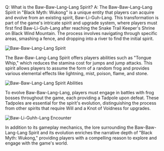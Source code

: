 Q: What is the Baw-Baw-Lang-Lang Spirit?
A:
The Baw-Baw-Lang-Lang Spirit in "Black Myth: Wukong" is a unique entity that players can acquire and evolve from an existing spirit, Baw-Li-Guh-Lang. This transformation is part of the game's intricate spirit and upgrade system, where players must first find Baw-Li-Guh-Lang after reaching the Snake Trail Keeper's Shrine on Black Wind Mountain. The process involves navigating through specific areas, smashing a fence, and dropping into a river to find the initial spirit. 

![Baw-Baw-Lang-Lang Spirit](https://oyster.ignimgs.com/mediawiki/apis.ign.com/black-myth-wukong/9/92/Baw-Baw-Lang-Lang_ice.jpg)  

The Baw-Baw-Lang-Lang Spirit offers players abilities such as "Tongue Whip," which reduces the stamina cost for jumps and jump attacks. This spirit allows players to assume the form of a random frog and provides various elemental effects like lightning, mist, poison, flame, and stone. 

![Baw-Baw-Lang-Lang Spirit Abilities](https://oyster.ignimgs.com/mediawiki/apis.ign.com/black-myth-wukong/b/bf/Baw-Baw-Lang-Lang_Spirit.jpg)  

To evolve Baw-Baw-Lang-Lang, players must engage in battles with frog bosses throughout the game, each providing a Tadpole upon defeat. These Tadpoles are essential for the spirit's evolution, distinguishing the process from other spirits that require Will and a Knot of Voidness for upgrades. 

![Baw-Li-Guhh-Lang Encounter](https://oyster.ignimgs.com/mediawiki/apis.ign.com/black-myth-wukong/d/df/Baw-Li-Guhh-Lang.jpg)  

In addition to its gameplay mechanics, the lore surrounding the Baw-Baw-Lang-Lang Spirit and its evolution enriches the narrative depth of "Black Myth: Wukong," providing players with a compelling reason to explore and engage with the game's world.
